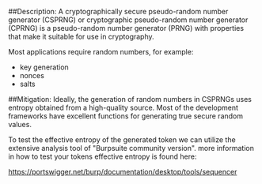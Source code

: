 ##Description:
A cryptographically secure pseudo-random number generator (CSPRNG) or cryptographic pseudo-random
number generator (CPRNG) is a pseudo-random number generator (PRNG) with properties that make it 
suitable for use in cryptography.

Most  applications require random numbers, for example:

- key generation
- nonces
- salts 

##Mitigation:
Ideally, the generation of random numbers in CSPRNGs uses entropy obtained from a high-quality source. Most of the development frameworks have excellent functions for generating true secure random values.

To test the effective entropy of the generated token we can utilize the extensive analysis tool
of "Burpsuite community version". more information in how to test your tokens effective entropy is found here:

https://portswigger.net/burp/documentation/desktop/tools/sequencer
